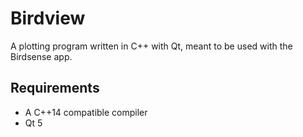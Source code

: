 # Birdview
A plotting program written in C++ with Qt, meant to be used with the Birdsense app.

## Requirements
* A C++14 compatible compiler
* Qt 5